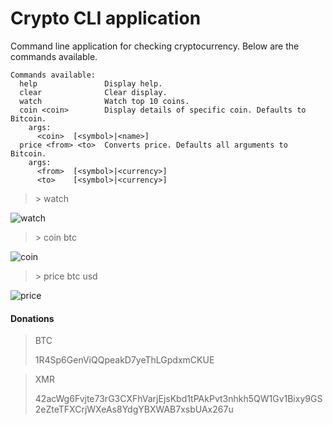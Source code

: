 # Crypto CLI application

Command line application for checking cryptocurrency. Below are the commands available.

```
Commands available:
  help               Display help.
  clear              Clear display.
  watch              Watch top 10 coins.
  coin <coin>        Display details of specific coin. Defaults to Bitcoin.
    args:
      <coin>  [<symbol>|<name>]
  price <from> <to>  Converts price. Defaults all arguments to Bitcoin.
    args:
      <from>  [<symbol>|<currency>]
      <to>    [<symbol>|<currency>]
```

> \> watch

![watch](https://i.imgur.com/8XF5f8S.png)

> \> coin btc

![coin](https://i.imgur.com/UBwVwcD.png)

> \> price btc usd

![price](https://i.imgur.com/Ysu3tRG.png)

#### Donations

>BTC
>
>1R4Sp6GenViQQpeakD7yeThLGpdxmCKUE

>XMR
>
>42acWg6Fvjte73rG3CXFhVarjEjsKbd1tPAkPvt3nhkh5QW1Gv1Bixy9GS2eZteTFXCrjWXeAs8YdgYBXWAB7xsbUAx267u